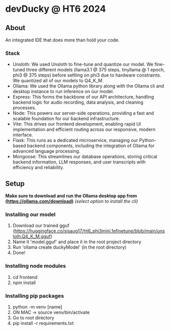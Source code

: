 # devDucky @ HT6 2024

## About
An integrated IDE that does more than hold your code.

### Stack
- Unsloth: We used Unsloth to fine-tune and quantize our model. We fine-tuned three different models (llama3.1 @ 375 steps, tinyllama @ 1 epoch, phi3 @ 375 steps) before settling on phi3 due to hardware constraints. We quantized all of our models to Q4_K_M.
- Ollama: We used the Ollama python library along with the Ollama cli and desktop instance to run inference on our model.
- Express: This forms the backbone of our API architecture, handling backend logic for audio recording, data analysis, and cleaning processes.
- Node: This powers our server-side operations, providing a fast and scalable foundation for our backend infrastructure.
- Vite: This drives our frontend development, enabling rapid UI implementation and efficient routing across our responsive, modern interface.
- Flask: This runs as a dedicated microservice, managing our Python-based backend components, including the integration of Ollama for advanced language processing.
- Mongoose: This streamlines our database operations, storing critical backend information, LLM responses, and user transcripts with efficiency and reliability.

## Setup
**Make sure to download and run the Ollama desktop app from (https://ollama.com/download)** *(select option to install the cli)*

### Installing our model
1. Download our trained gguf (https://huggingface.co/sjsaug17/ht6_phi3mini.1efinetune/blob/main/unsloth.Q4_K_M.gguf)
2. Name it 'model.gguf' and place it in the root project directory
3. Run 'ollama create duckyModel' (in the root directory)
4. Done!

### Installing node modules
1. cd frontend
2. npm install

### Installing pip packages
1. python -m venv [name]
2. ON MAC -> source venv/bin/activate
3. Go to root directory
4. pip install -r requirements.txt
